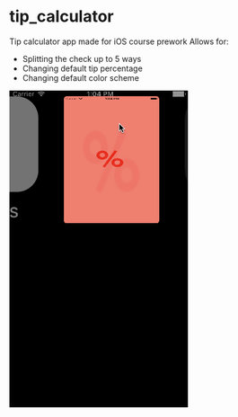 # tip_calculator
Tip calculator app made for iOS course prework
Allows for:
* Splitting the check up to 5 ways
* Changing default tip percentage
* Changing default color scheme

![App demo](Demo.gif)
